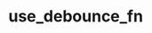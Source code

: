# use_debounce_fn

<!-- cmdrun python3 ../extract_doc_comment.py use_debounce_fn use_debounce_fn -->
